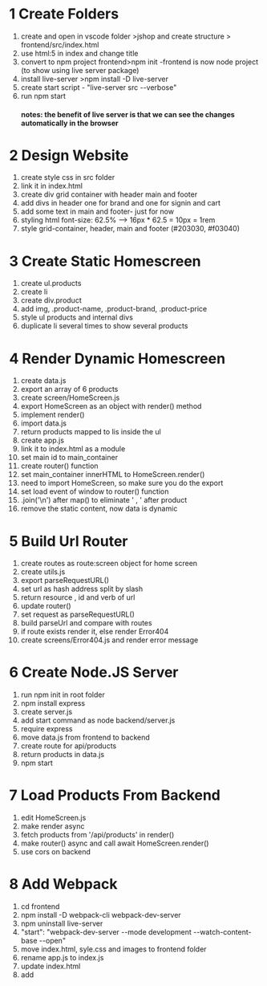 # 1 Create Folders

1. create and open in vscode folder >jshop and create structure > frontend/src/index.html
2. use html:5 in index and change title
3. convert to npm project frontend>npm init -frontend is now node project (to show using live server package)
4. install live-server >npm install -D live-server
5. create start script - "live-server src --verbose"
6. run npm start
   #### notes: the benefit of live server is that we can see the changes automatically in the browser

# 2 Design Website

1. create style css in src folder
2. link it in index.html
3. create div grid container with header main and footer
4. add divs in header one for brand and one for signin and cart
5. add some text in main and footer- just for now
6. styling html font-size: 62.5% --> 16px \* 62.5 = 10px = 1rem
7. style grid-container, header, main and footer (#203030, #f03040)

# 3 Create Static Homescreen

1. create ul.products
2. create li
3. create div.product
4. add img, .product-name, .product-brand, .product-price
5. style ul products and internal divs
6. duplicate li several times to show several products

# 4 Render Dynamic Homescreen

1. create data.js
2. export an array of 6 products
3. create screen/HomeScreen.js
4. export HomeScreen as an object with render() method
5. implement render()
6. import data.js
7. return products mapped to lis inside the ul
8. create app.js
9. link it to index.html as a module
10. set main id to main_container
11. create router() function
12. set main_container innerHTML to HomeScreen.render()
13. need to import HomeScreen, so make sure you do the export
14. set load event of window to router() function
15. .join('\n') after map() to eliminate ' , ' after product
16. remove the static content, now data is dynamic

# 5 Build Url Router

1. create routes as route:screen object for home screen
2. create utils.js
3. export parseRequestURL()
4. set url as hash address split by slash
5. return resource , id and verb of url
6. update router()
7. set request as parseRequestURL()
8. build parseUrl and compare with routes
9. if route exists render it, else render Error404
10. create screens/Error404.js and render error message

# 6 Create Node.JS Server

1. run npm init in root folder
2. npm install express
3. create server.js
4. add start command as node backend/server.js
5. require express
6. move data.js from frontend to backend
7. create route for api/products
8. return products in data.js
9. npm start

# 7 Load Products From Backend

1. edit HomeScreen.js
2. make render async
3. fetch products from '/api/products' in render()
4. make router() async and call await HomeScreen.render()
5. use cors on backend

# 8 Add Webpack

1. cd frontend
2. npm install -D webpack-cli webpack-dev-server
3. npm uninstall live-server
4. "start": "webpack-dev-server --mode development --watch-content-base --open"
5. move index.html, syle.css and images to frontend folder
6. rename app.js to index.js
7. update index.html
8. add <script src='main.js'><script> before <body>
9. npm start
10. npm install axios
11. change fetch to axios in HomeScreen.js

# 9 Install Babel For ES6 Syntax

1. npm install -d @babel/core @babel/cli @babel/node @babel/preset-env
2. create babel.rc and set presets to @babel/preset-env and targets node current
3. npm install -D nodemon
4. set start: nodemon --watch backend --exec babel-node backend/server.js
5. convert require to import in server.js
6. npm start

# 10 Enable Code Linting

1. npm install -D eslint
2. search eslint in extensions and see if installed
3. configuration - create .eslintrs.js and module.exports ={ env: {browser:true, node:true, es2020:true}, extends:['airbnb-base'], parserOptions:{
   sourceType:"module",
   ecmaVersion:11
   }}
4. install devs dep eslint-config-airbnb-base and eslint-plugin-import
5. example to add rules section in .eslintrc.js and after comma add rules:{ 'no-console':0}
6. to change settingsv: ctrl+shift+p ->type json ->preferences and add "editor.formatOnSave":true, and
   "editor.codeActionOnSave":{"source.fixAll.eslint":true}

# 11 Install VSCode Extensions

1.  JavaScript (ES6) code snippets - search "javascript es6"
2.  ES7 React/Redux/GraphQL/React-Native snippets - search "es7 react"
3.  Prettier - code formatter - search "prettier"- to resolve conflict with eslint npm install -D eslint-config-prettier and add 'prettier' to extends section in .eslintrc.js
4.  HTML & LESS grammar injections - search "grammar injections"

# 12 Crate Rating Component

1. create component/Rating.js
2. create div.rating
3. link to fontawesome.css in index.html
4. define Rating object with render()
5. if !props.value return empty div
6. else use fa fa-star, fa-star-half-o and fa-star-o (or 'fas fa-star': value>=0.5 ? 'fas fa-star-half-alt':'far fa-star' ...)
7. last span for props.text || ''
8. style div.rating, span and last span
9. Edit HomeScreen
10. Add div.product-rating and use Rating component

# 13 Product Screen

1. get product id from request
2. create backend route /api/product/:id api
3. send ajax reqest to product api
4. display name of product for now only

# 14
